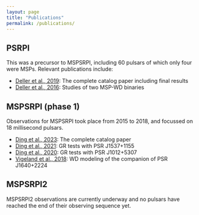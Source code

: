 ```yaml
---
layout: page
title: "Publications"
permalink: /publications/
---
```


## PSRPI

This was a precursor to MSPSRPI, including 60 pulsars of which only four were MSPs. Relevant publications include:

* [Deller et al., 2019](https://ui.adsabs.harvard.edu/abs/2019ApJ...875..100D/abstract): The complete catalog paper including final results
* [Deller et al., 2016](https://ui.adsabs.harvard.edu/abs/2016ApJ...828....8D/abstract): Studies of two MSP-WD binaries


## MSPSRPI (phase 1)

Observations for MSPSRPI took place from 2015 to 2018, and focussed on 18 millisecond pulsars.

* [Ding et al., 2023](https://ui.adsabs.harvard.edu/abs/2023MNRAS.519.4982D/abstract): The complete catalog paper
* [Ding et al., 2021](https://ui.adsabs.harvard.edu/abs/2021ApJ...921L..19D/abstract): GR tests with PSR J1537+1155
* [Ding et al., 2020](https://ui.adsabs.harvard.edu/abs/2020ApJ...896...85D/abstract): GR tests with PSR J1012+5307
* [Vigeland et al., 2018](https://ui.adsabs.harvard.edu/abs/2018ApJ...855..122V/abstract): WD modeling of the companion of PSR J1640+2224

## MSPSRPI2

MSPSRPI2 observations are currently underway and no pulsars have reached the end of their observing sequence yet.
